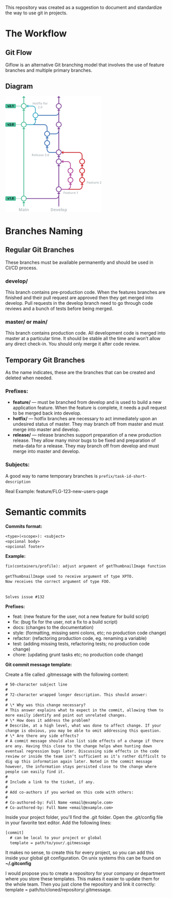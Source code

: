 This repository was created as a suggestion to document and standardize the way to use git in projects.

# The Workflow

## Git Flow
Giflow is an alternative Git branching model that involves the use of feature branches and multiple primary branches.

## Diagram
<img src="assets/git-flow-4.svg" width="300">

# Branches Naming

## Regular Git Branches
These branches must be available permanently and should be used in CI/CD process.

### **develop/** 

 This branch contains pre-production code. When the features branches are finished and their pull request are approved then they get merged into develop. Pull requests in the develop branch need to go through code reviews and a bunch of tests before being merged.

### **master/ or main/** 

This branch contains production code. All development code is merged into master at a particular time. It should be stable all the time and won’t allow any direct check-in. You should only merge it after code review.

## Temporary Git Branches
As the name indicates, these are the branches that can be created and deleted when needed.

### Prefixes:
- **feature/** — must be branched from develop and is used to build a new application feature. When the feature is complete, it needs a pull request to be merged back into develop.
- **hotfix/** — hotfix branches are necessary to act immediately upon an undesired status of master. They may branch off from master and must merge into master and develop.
- **release/** — release branches support preparation of a new production release. They allow many minor bugs to be fixed and preparation of meta-data for a release. They may branch off from develop and must merge into master and develop.

### Subjects:
A good way to name temporary branches is `prefix/task-id-short-description`

Real Example: feature/FLG-123-new-users-page

# Semantic commits
**Commits format:** 
```
<type>(<scope>): <subject>
<opcional body>
<opcional footer>
```

**Example:**
```
fix(containers/profile): adjust argument of getThumbnailImage function

getThumbnailImage used to receive argument of type XPTO.
Now receives the correct argument of type FOO.


Solves issue #132
```

**Prefixes:**
- feat: (new feature for the user, not a new feature for build script)
- fix: (bug fix for the user, not a fix to a build script)
- docs: (changes to the documentation)
- style: (formatting, missing semi colons, etc; no production code change)
- refactor: (refactoring production code, eg. renaming a variable)
- test: (adding missing tests, refactoring tests; no production code change)
- chore: (updating grunt tasks etc; no production code change)

**Git commit message template:**

Create a file called .gitmessage with the following content:
```
# 50-character subject line
#
# 72-character wrapped longer description. This should answer:
#
# \* Why was this change necessary?
# This answer explains what to expect in the commit, allowing them to more easily identify and point out unrelated changes.
# \* How does it address the problem?
# Describe, at a high level, what was done to affect change. If your change is obvious, you may be able to omit addressing this question.
# \* Are there any side effects?
# A commit message should also list side effects of a change if there are any. Having this close to the change helps when hunting down eventual regression bugs later. Discussing side effects in the code review or inside the team isnʼt sufficient as itʼs rather difficult to dig up this information again later. Noted in the commit message however, the information stays persisted close to the change where people can easily find it.
#
# Include a link to the ticket, if any.
#
# Add co-authors if you worked on this code with others:
#
# Co-authored-by: Full Name <email@example.com>
# Co-authored-by: Full Name <email@example.com>
```

Inside your project folder, you'll find the .git folder. Open the .git/config file in your favorite text editor. Add the following lines:
```
[commit]
  # can be local to your project or global
  template = path/to/your/.gitmessage
```
It makes no sense, to create this for every project, so you can add this inside your global git configuration. On unix systems this can be found on **~/.gitconfig**

I would propose you to create a repository for your company or department where you store these templates. This makes it easier to update them for the whole team. Then you just clone the repository and link it correctly: template = path/to/cloned/repository/.gitmessage.
